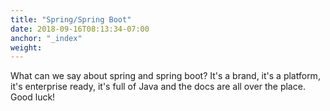 ```yaml
---
title: "Spring/Spring Boot"
date: 2018-09-16T08:13:34-07:00
anchor: "_index"
weight: 
---
```


What can we say about spring and spring boot? It's a brand, it's a platform, it's enterprise ready, it's full of Java and the docs are all over the place. Good luck!
